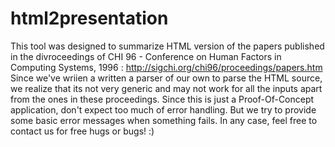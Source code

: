 html2presentation
=================

This tool was designed to summarize HTML version of the papers published in the divroceedings of CHI 96 - Conference on Human Factors in Computing Systems, 1996 : http://sigchi.org/chi96/proceedings/papers.htm
Since we've wriien a written a parser of our own to parse the HTML source, we realize that its not very generic and may not work for all the inputs apart from the ones in these proceedings.
Since this is just a Proof-Of-Concept application, don't expect too much of error handling. But we try to provide some basic error messages when something fails.
In any case, feel free to contact us for free hugs or bugs! :)
